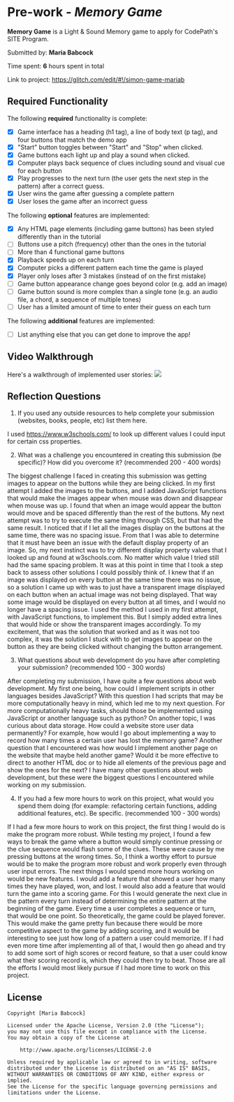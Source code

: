 # Pre-work - *Memory Game*

**Memory Game** is a Light & Sound Memory game to apply for CodePath's SITE Program. 

Submitted by: **Maria Babcock**

Time spent: **6** hours spent in total

Link to project: https://glitch.com/edit/#!/simon-game-mariab

## Required Functionality

The following **required** functionality is complete:

* [x] Game interface has a heading (h1 tag), a line of body text (p tag), and four buttons that match the demo app
* [x] "Start" button toggles between "Start" and "Stop" when clicked. 
* [x] Game buttons each light up and play a sound when clicked. 
* [x] Computer plays back sequence of clues including sound and visual cue for each button
* [x] Play progresses to the next turn (the user gets the next step in the pattern) after a correct guess. 
* [x] User wins the game after guessing a complete pattern
* [x] User loses the game after an incorrect guess

The following **optional** features are implemented:

* [x] Any HTML page elements (including game buttons) has been styled differently than in the tutorial
* [ ] Buttons use a pitch (frequency) other than the ones in the tutorial
* [ ] More than 4 functional game buttons
* [x] Playback speeds up on each turn
* [x] Computer picks a different pattern each time the game is played
* [x] Player only loses after 3 mistakes (instead of on the first mistake)
* [ ] Game button appearance change goes beyond color (e.g. add an image)
* [ ] Game button sound is more complex than a single tone (e.g. an audio file, a chord, a sequence of multiple tones)
* [ ] User has a limited amount of time to enter their guess on each turn

The following **additional** features are implemented:

- [ ] List anything else that you can get done to improve the app!

## Video Walkthrough

Here's a walkthrough of implemented user stories:
![](.glitch-assets/simon-game.gif)


## Reflection Questions
1. If you used any outside resources to help complete your submission (websites, books, people, etc) list them here. 

I used https://www.w3schools.com/ to look up different values I could input for certain css properties.

2. What was a challenge you encountered in creating this submission (be specific)? How did you overcome it? (recommended 200 - 400 words) 

The biggest challenge I faced in creating this submission was getting images to appear on the buttons while they are being clicked. In my first attempt I added the images to the buttons, and I added JavaScript functions that would make the images appear when mouse was down and disappear when mouse was up. I found that when an image would appear the button would move and be spaced differently than the rest of the buttons. My next attempt was to try to execute the same thing through CSS, but that had the same result. I noticed that if I let all the images display on the buttons at the same time, there was no spacing issue. From that I was able to determine that it must have been an issue with the default display property of an image. So, my next instinct was to try different display property values that I looked up and found at w3schools.com. No matter which value I tried still had the same spacing problem. It was at this point in time that I took a step back to assess other solutions I could possibly think of. I knew that if an image was displayed on every button at the same time there was no issue, so a solution I came up with was to just have a transparent image displayed on each button when an actual image was not being displayed. That way some image would be displayed on every button at all times, and I would no longer have a spacing issue. I used the method I used in my first attempt, with JavaScript functions, to implement this. But I simply added extra lines that would hide or show the transparent images accordingly. To my excitement, that was the solution that worked and as it was not too complex, it was the solution I stuck with to get images to appear on the button as they are being clicked without changing the button arrangement.

3. What questions about web development do you have after completing your submission? (recommended 100 - 300 words) 

After completing my submission, I have quite a few questions about web development. My first one being, how could I implement scripts in other languages besides JavaScript? With this question I had scripts that may be more computationally heavy in mind, which led me to my next question. For more computationally heavy tasks, should those be implemented using JavaScript or another language such as python? On another topic, I was curious about data storage. How could a website store user data permanently? For example, how would I go about implementing a way to record how many times a certain user has lost the memory game? Another question that I encountered was how would I implement another page on the website that maybe held another game? Would it be more effective to direct to another HTML doc or to hide all elements of the previous page and show the ones for the next? I have many other questions about web development, but these were the biggest questions I encountered while working on my submission. 

4. If you had a few more hours to work on this project, what would you spend them doing (for example: refactoring certain functions, adding additional features, etc). Be specific. (recommended 100 - 300 words) 

If I had a few more hours to work on this project, the first thing I would do is make the program more robust. While testing my project, I found a few ways to break the game where a button would simply continue pressing or the clue sequence would flash some of the clues. These were cause by me pressing buttons at the wrong times. So, I think a worthy effort to pursue would be to make the program more robust and work properly even through user input errors. The next things I would spend more hours working on would be new features. I would add a feature that showed a user how many times they have played, won, and lost. I would also add a feature that would turn the game into a scoring game. For this I would generate the next clue in the pattern every turn instead of determining the entire pattern at the beginning of the game. Every time a user completes a sequence or turn, that would be one point. So theoretically, the game could be played forever. This would make the game pretty fun because there would be more competitive aspect to the game by adding scoring, and it would be interesting to see just how long of a pattern a user could memorize. If I had even more time after implementing all of that, I would then go ahead and try to add some sort of high scores or record feature, so that a user could know what their scoring record is, which they could then try to beat. Those are all the efforts I would most likely pursue if I had more time to work on this project.



## License

    Copyright [Maria Babcock]

    Licensed under the Apache License, Version 2.0 (the "License");
    you may not use this file except in compliance with the License.
    You may obtain a copy of the License at

        http://www.apache.org/licenses/LICENSE-2.0

    Unless required by applicable law or agreed to in writing, software
    distributed under the License is distributed on an "AS IS" BASIS,
    WITHOUT WARRANTIES OR CONDITIONS OF ANY KIND, either express or implied.
    See the License for the specific language governing permissions and
    limitations under the License.

